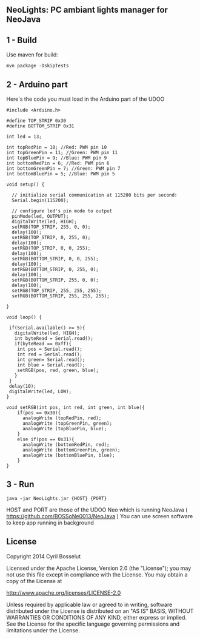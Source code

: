 NeoLights: PC ambiant lights manager for NeoJava
------------------------------------------------

## 1 - Build
Use maven for build:

    mvn package -DskipTests

## 2 - Arduino part

Here's the code you must load in the Arduino part of the UDOO

```Arduino
#include <Arduino.h>

#define TOP_STRIP 0x30
#define BOTTOM_STRIP 0x31

int led = 13;

int topRedPin = 10; //Red: PWM pin 10
int topGreenPin = 11; //Green: PWM pin 11
int topBluePin = 9; //Blue: PWM pin 9 
int bottomRedPin = 6; //Red: PWM pin 6
int bottomGreenPin = 7; //Green: PWM pin 7
int bottomBluePin = 5; //Blue: PWM pin 5 

void setup() { 

  // initialize serial communication at 115200 bits per second: 
  Serial.begin(115200); 
  
  // configure led's pin mode to output 
  pinMode(led, OUTPUT); 
  digitalWrite(led, HIGH); 
  setRGB(TOP_STRIP, 255, 0, 0);
  delay(100);
  setRGB(TOP_STRIP, 0, 255, 0);
  delay(100);
  setRGB(TOP_STRIP, 0, 0, 255);
  delay(100);
  setRGB(BOTTOM_STRIP, 0, 0, 255);
  delay(100);
  setRGB(BOTTOM_STRIP, 0, 255, 0);
  delay(100);
  setRGB(BOTTOM_STRIP, 255, 0, 0);
  delay(100);
  setRGB(TOP_STRIP, 255, 255, 255);
  setRGB(BOTTOM_STRIP, 255, 255, 255);
 
} 

void loop() { 
  
 if(Serial.available() >= 5){ 
   digitalWrite(led, HIGH); 
   int byteRead = Serial.read();
   if(byteRead == 0xff){
    int pos = Serial.read(); 
    int red = Serial.read(); 
    int green= Serial.read(); 
    int blue = Serial.read(); 
    setRGB(pos, red, green, blue);
   }
 }
 delay(10); 
 digitalWrite(led, LOW); 
}

void setRGB(int pos, int red, int green, int blue){
    if(pos == 0x30){ 
      analogWrite (topRedPin, red); 
      analogWrite (topGreenPin, green); 
      analogWrite (topBluePin, blue);
    } 
    else if(pos == 0x31){ 
      analogWrite (bottomRedPin, red); 
      analogWrite (bottomGreenPin, green); 
      analogWrite (bottomBluePin, blue); 
    } 
}

```

## 3 - Run

    java -jar NeoLights.jar {HOST} {PORT}
    
HOST and PORT are those of the UDOO Neo which is running NeoJava ( https://github.com/BOSSoNe0013/NeoJava )
You can use screen software to keep app running in background

## License

Copyright 2014 Cyril Bosselut

Licensed under the Apache License, Version 2.0 (the "License");
you may not use this file except in compliance with the License.
You may obtain a copy of the License at

   http://www.apache.org/licenses/LICENSE-2.0

Unless required by applicable law or agreed to in writing, software
distributed under the License is distributed on an "AS IS" BASIS,
WITHOUT WARRANTIES OR CONDITIONS OF ANY KIND, either express or implied.
See the License for the specific language governing permissions and
limitations under the License.